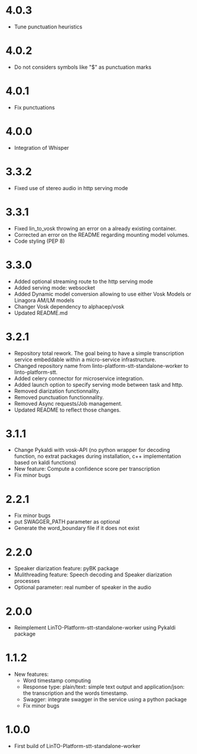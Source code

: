 # 4.0.3
- Tune punctuation heuristics

# 4.0.2
- Do not considers symbols like "$" as punctuation marks

# 4.0.1
- Fix punctuations

# 4.0.0
- Integration of Whisper

# 3.3.2
- Fixed use of stereo audio in http serving mode

# 3.3.1
- Fixed lin_to_vosk throwing an error on a already existing container.
- Corrected an error on the README regarding mounting model volumes. 
- Code styling (PEP 8)

# 3.3.0
- Added optional streaming route to the http serving mode
- Added serving mode: websocket
- Added Dynamic model conversion allowing to use either Vosk Models or Linagora AM/LM models
- Changer Vosk dependency to alphacep/vosk
- Updated README.md

# 3.2.1
- Repository total rework. The goal being to have a simple transcription service embeddable within a micro-service infrastructure. 
- Changed repository name from linto-platform-stt-standalone-worker to linto-platform-stt.
- Added celery connector for microservice integration.
- Added launch option to specify serving mode between task and http.
- Removed diarization functionnality.
- Removed punctuation functionnality.
- Removed Async requests/Job management.
- Updated README to reflect those changes.

# 3.1.1
- Change Pykaldi with vosk-API (no python wrapper for decoding function, no extrat packages during installation, c++ implementation based on kaldi functions)
- New feature: Compute a confidence score per transcription
- Fix minor bugs

# 2.2.1
- Fix minor bugs
- put SWAGGER_PATH parameter as optional
- Generate the word_boundary file if it does not exist

# 2.2.0
- Speaker diarization feature: pyBK package
- Mulithreading feature: Speech decoding and Speaker diarization processes
- Optional parameter: real number of speaker in the audio

# 2.0.0
- Reimplement LinTO-Platform-stt-standalone-worker using Pykaldi package

# 1.1.2
- New features:
    - Word timestamp computing
    - Response type: plain/text: simple text output and application/json: the transcription and the words timestamp.
    - Swagger: integrate swagger in the service using a python package
    - Fix minor bugs

# 1.0.0
- First build of LinTO-Platform-stt-standalone-worker